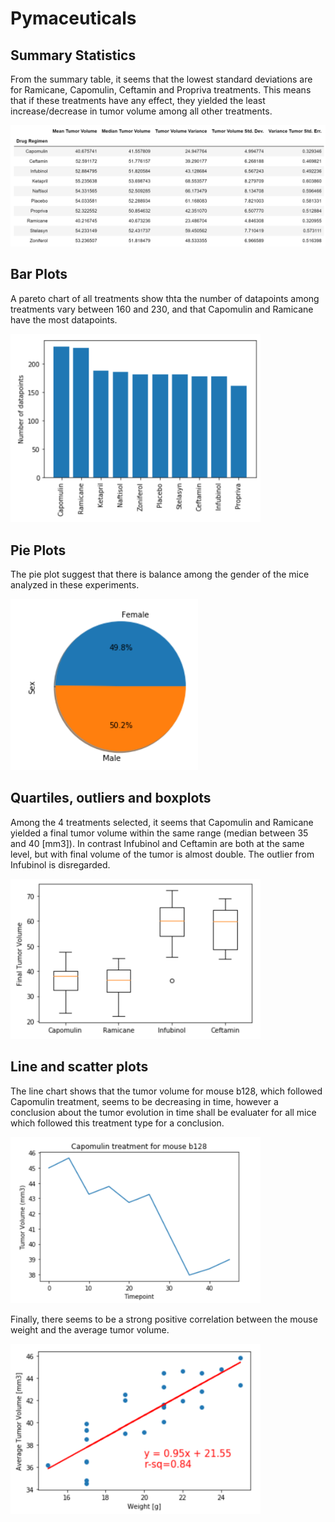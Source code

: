 # Pymaceuticals
## Summary Statistics

From the summary table, it seems that the lowest standard deviations are for Ramicane, Capomulin, Ceftamin and Propriva treatments. This means that if these treatments have any effect, they yielded the least increase/decrease in tumor volume among all other treatments. 

<img src=Pymaceuticals/Images/1.Stat_Table.png width=800>


## Bar Plots

A pareto chart of all treatments show thta the number of datapoints among treatments vary between 160 and 230, and that Capomulin and Ramicane have the most datapoints.

<img src=Pymaceuticals/Images/2.Bar_Chart.png width=400>

## Pie Plots

The pie plot suggest that there is balance among the gender of the mice analyzed in these experiments.

<img src=Pymaceuticals/Images/3.Pie_Chart.png width=300>

## Quartiles, outliers and boxplots

Among the 4 treatments selected, it seems that Capomulin and Ramicane yielded a final tumor volume within the same range (median between 35 and 40 [mm3]). In contrast Infubinol and Ceftamin are both at the same level, but with final volume of the tumor is almost double. The outlier from Infubinol is disregarded.

<img src=Pymaceuticals/Images/5.Box_Plot.png width=400>

## Line and scatter plots

The line chart shows that the tumor volume for mouse b128, which followed Capomulin treatment, seems to be decreasing in time, however a conclusion about the tumor evolution in time shall be evaluater for all mice which followed this treatment type for a conclusion.

<img src=Pymaceuticals/Images/4.Line_Chart.png width=400>

Finally, there seems to be a strong positive correlation between the mouse weight and the average tumor volume.

<img src=Pymaceuticals/Images/6.Scatter_Plot.png width=400>
